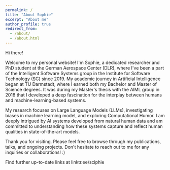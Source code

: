 ```yaml
---
permalink: /
title: "About Sophie"
excerpt: "About me"
author_profile: true
redirect_from: 
  - /about/
  - /about.html
---
```


Hi there! 

Welcome to my personal website! I'm Sophie, a dedicated researcher and PhD student at the German Aerospace Center (DLR), where I've been a part of the Intelligent Software Systems group in the Institute for Software Technology (SC) since 2019. My academic journey in Artificial Intelligence began at TU Darmstadt, where I earned both my Bachelor and Master of Science degrees. It was during my Master's thesis with the AIML group in 2018 that I developed a deep fascination for the interplay between humans and machine-learning-based systems.

My research focuses on Large Language Models (LLMs), investigating biases in machine learning model, and exploring Computational Humor. I am deeply intrigued by AI systems developed from natural human data and am committed to understanding how these systems capture and reflect human qualities in state-of-the-art models.

Thank you for visiting. Please feel free to browse through my publications, talks, and ongoing projects. Don't hesitate to reach out to me for any inquiries or collaborations! :)

Find further up-to-date links at linktr.ee/sciphie 